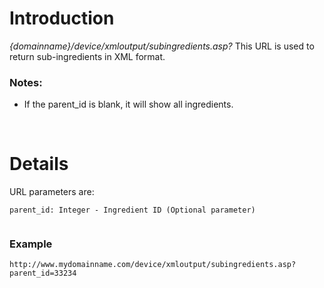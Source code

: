 # Introduction #

_{domainname}/device/xmloutput/subingredients.asp?_
This URL is used to return sub-ingredients in XML format.

### Notes: ###
  * If the parent\_id is blank, it will show all ingredients.

<br>

<h1>Details</h1>

URL parameters are:<br>
<pre><code>parent_id: Integer - Ingredient ID (Optional parameter)<br>
</code></pre>

<h3>Example</h3>
<pre><code>http://www.mydomainname.com/device/xmloutput/subingredients.asp?parent_id=33234<br>
</code></pre>